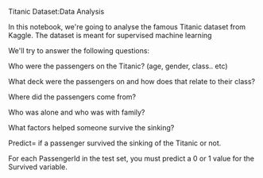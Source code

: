 Titanic Dataset:Data Analysis


In this notebook, we're going to analyse the famous Titanic dataset from Kaggle. The dataset is meant for supervised machine learning


We'll try to answer the following questions:


Who were the passengers on the Titanic? (age, gender, class.. etc)


What deck were the passengers on and how does that relate to their class?


Where did the passengers come from?


Who was alone and who was with family?


What factors helped someone survive the sinking?


 Predict= if a passenger survived the sinking of the Titanic or not. 
 
 
For each PassengerId in the test set, you must predict a 0 or 1 value for the Survived variable.
